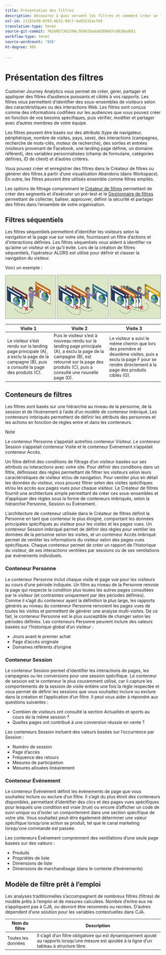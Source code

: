 ```yaml
---
title: Présentation des filtres
description: Découvrez à quoi servent les filtres et comment créer un filtre simple.
exl-id: 21183e98-6593-4b22-99c7-4a03231acfe9
translation-type: tm+mt
source-git-commit: 76260b7362396c76942dadab599607cd038ed651
workflow-type: tm+mt
source-wordcount: '926'
ht-degree: 90%

---
```


# Présentation des filtres

Customer Journey Analytics vous permet de créer, gérer, partager et appliquer des filtres d’audience puissants et ciblés à vos rapports. Les filtres vous permettent d’identifier des sous-ensembles de visiteurs selon des caractéristiques ou des interactions Web. Les filtres sont conçus comme des informations codifiées sur les audiences que vous pouvez créer en fonction de vos besoins spécifiques, puis vérifier, modifier et partager avec d’autres membres de votre équipe.

Les filtres peuvent être basés sur des attributs (type de navigateur, périphérique, nombre de visites, pays, sexe), des interactions (campagnes, recherche de mots-clés, moteur de recherche), des sorties et entrées (visiteurs provenant de Facebook, une landing page définie, un domaine référent), des variables personnalisées (champ de formulaire, catégories définies, ID de client) et d’autres critères.

Vous pouvez créer et enregistrer des filtres dans le Créateur de filtres ou générer des filtres à partir d’une visualisation Abandons (dans Workspace). En outre, les filtres peuvent être utilisés ensemble comme filtres empilés.

Les options de filtrage comprennent le [Créateur de filtres](/help/components/filters/create-filters.md) permettant de créer des segments et d’exécuter un pré-test et le [Gestionnaire de filtres](/help/components/filters/manage-filters.md) permettant de collecter, baliser, approuver, définir la sécurité et partager des filtres dans l’ensemble de votre organisation.

## Filtres séquentiels

Les filtres séquentiels permettent d’identifier les visiteurs selon la navigation et la page vue sur votre site, fournissant un filtre d’actions et d’interactions définies. Les filtres séquentiels vous aident à identifier ce qu’aime un visiteur et ce qu’il évite. Lors de la création de filtres séquentiels, l’opérateur ALORS est utilisé pour définir et classer la navigation du visiteur.

Voici un exemple :

![](assets/sequential_fil.png)

| Visite 1 | Visite 2 | Visite 3 |
| --- | --- | --- |
| Le visiteur s’est rendu sur la landing page principale (A), a exclu la page de la campagne (B), puis a consulté la page des produits (C). | Puis le visiteur s’est à nouveau rendu sur la landing page principale (A), a exclu la page de la campagne (B), est retourné sur la page des produits (C), puis a consulté une nouvelle page (D). | Le visiteur a suivi le même chemin que lors des première et deuxième visites, puis a exclu la page F pour se rendre directement à la page des produits ciblés (G). |

## Conteneurs de filtres

Les filtres sont basés sur une hiérarchie au niveau de la personne, de la session et de l’événement à l’aide d’un modèle de conteneur imbriqué. Les conteneurs imbriqués permettent de définir les attributs des personnes et les actions en fonction de règles entre et dans les conteneurs.

>[!NOTE]
>Le conteneur Personne s’appelait autrefois conteneur Visiteur. Le conteneur Session s’appelait conteneur Visite et le conteneur Événement s’appelait conteneur Accès.

Un filtre définit des conditions de filtrage d’un visiteur basées sur ses attributs ou interactions avec votre site. Pour définir des conditions dans un filtre, définissez des règles permettant de filtrer les visiteurs selon leurs caractéristiques de visiteur et/ou de navigation. Pour ventiler plus en détail les données du visiteur, vous pouvez filtrer selon des visites spécifiques et/ou les accès aux pages vues pour chaque visiteur. Le Créateur de filtres fournit une architecture simple permettant de créer ces sous-ensembles et d’appliquer des règles sous la forme de conteneurs imbriqués, selon la hiérarchie Personne, Session ou Événement.

L’architecture de conteneur utilisée dans le Créateur de filtres définit la Personne en tant que conteneur le plus éloigné, comportant les données principales spécifiques au visiteur pour les visites et les pages vues. Un conteneur Session imbriqué permet de définir des règles pour ventiler les données de la personne selon les visites, et un conteneur Accès imbriqué permet de ventiler les informations du visiteur selon des pages vues spécifiques. Chaque conteneur permet de créer un rapport de l’historique du visiteur, de ses interactions ventilées par sessions ou de ses ventilations par événements individuels.

### Conteneur Personne

Le conteneur Personne inclut chaque visite et page vue pour les visiteurs au cours d’une période indiquée. Un filtre au niveau de la Personne renvoie la page qui respecte la condition plus toutes les autres pages consultées par le visiteur (et contraintes uniquement par des périodes définies). Comme il s’agit du conteneur ayant la définition la plus large, les rapports générés au niveau du conteneur Personne renvoient les pages vues de toutes les visites et permettent de générer une analyse multi-visites. De ce fait, le conteneur Personne est le plus susceptible de changer selon les périodes définies.
Les conteneurs Personne peuvent inclure des valeurs basées sur l’historique global d’un visiteur :

* Jours avant le premier achat
* Page d’accès originale
* Domaines référents d’origine

### Conteneur Session

Le conteneur Session permet d’identifier les interactions de pages, les campagnes ou les conversions pour une session spécifique. Le conteneur de session est le conteneur le plus couramment utilisé, car il capture les comportements de la session de visite entière une fois la règle respectée et vous permet de définir les sessions que vous souhaitez inclure ou exclure dans la création et l’application d’un filtre. Il peut vous aider à répondre aux questions suivantes :

* Combien de visiteurs ont consulté la section Actualités et sports au cours de la même session ?
* Quelles pages ont contribué à une conversion réussie en vente ?

Les conteneurs Session incluent des valeurs basées sur l’occurrence par Session :

* Numéro de session
* Page d’accès
* Fréquence des retours
* Mesures de participation
* Mesures allouées linéairement

### Conteneur Événement

Le conteneur Événement définit les événements de page que vous souhaitez inclure ou exclure d’un filtre. Il s’agit du plus étroit des conteneurs disponibles, permettant d’identifier des clics et des pages vues spécifiques pour lesquels une condition est vraie (true) ou encore d’afficher un code de suivi unique ou d’isoler un comportement dans une section spécifique de votre site. Vous souhaitez peut-être également déterminer une valeur spécifique lorsqu’une action se produit, tel que le canal marketing lorsqu’une commande est passée.

Les conteneurs Événement comprennent des ventilations d’une seule page basées sur des valeurs :

* Produits
* Propriétés de liste
* Dimensions de liste
* Dimensions de marchandisage (dans le contexte d’événements)

## Modèle de filtre prêt à lʼemploi

Les analyses traditionnelles s’accompagnent de nombreux filtres (filtres) de modèle prêts à l’emploi et de mesures calculées. Nombre d’entre eux ne sʼappliquent pas à CJA, ou devront être renommés ou recrées. Dʼautres dépendent dʼune solution pour les variables contextuelles dans CJA.

| Nom du filtre | Description |
| --- | --- |
| Toutes les données | Il s’agit d’un filtre obligatoire qui est dynamiquement ajouté au rapports lorsqu’une mesure est ajoutée à la ligne d’un tableau à structure libre. |
